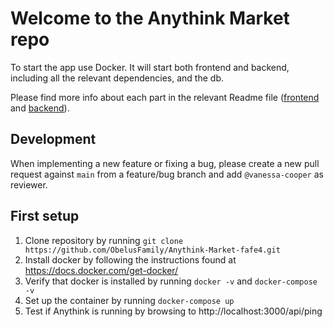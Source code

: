 # Welcome to the Anythink Market repo

To start the app use Docker. It will start both frontend and backend, including all the relevant dependencies, and the db.

Please find more info about each part in the relevant Readme file ([frontend](frontend/readme.md) and [backend](backend/README.md)).

## Development

When implementing a new feature or fixing a bug, please create a new pull request against `main` from a feature/bug branch and add `@vanessa-cooper` as reviewer.

## First setup

1. Clone repository by running `git clone https://github.com/ObelusFamily/Anythink-Market-fafe4.git`
2. Install docker by following the instructions found at https://docs.docker.com/get-docker/
3. Verify that docker is installed by running `docker -v` and `docker-compose -v`
4. Set up the container by running `docker-compose up`
5. Test if Anythink is running by browsing to http://localhost:3000/api/ping
